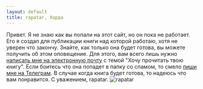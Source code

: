 ```yaml
---
layout: default
title: rapatar, Хорда
---
```


Привет. Я не знаю как вы попали на этот сайт, но он пока не работает.
Его я создал для публикации книги над которой работаю, хотя не уверен что закончу.
Знайте, как только она будет готова, вы можете получить об этом оповещение. Для этого, вам всего лишь нужно [написать мне на электронную почту](mailto:rapatar@gmail.com) с темой "Хочу прочитать твою книгу". Если боитесь что она попадет в папку со спамом, то смело [пиши мне на Телеграм](https://t.me/rapatar).
В случае когда книга будет готова, то надеюсь что вам понравится.
С уважением, rapatar.
![rapatar](https://imgur.com/QvBKJ8x)
